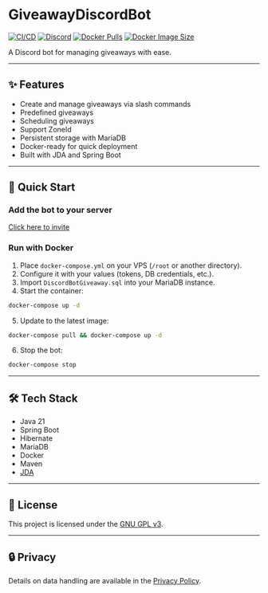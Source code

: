 # GiveawayDiscordBot

[![CI/CD](https://github.com/megoRU/GiveawayDiscordBot/actions/workflows/ci_cd.yml/badge.svg?branch=main)](https://github.com/megoRU/GiveawayDiscordBot/actions/workflows/ci_cd.yml)
[![Discord](https://img.shields.io/discord/779317239722672128?label=Discord)](https://discord.gg/UrWG3R683d)
[![Docker Pulls](https://badgen.net/docker/pulls/megoru/giveaway?icon=docker\&label=pulls)](https://hub.docker.com/r/megoru/giveaway)
[![Docker Image Size](https://badgen.net/docker/size/megoru/giveaway?icon=docker\&label=image%20size)](https://hub.docker.com/r/megoru/giveaway)

A Discord bot for managing giveaways with ease.

---

## ✨ Features

* Create and manage giveaways via slash commands
* Predefined giveaways
* Scheduling giveaways
* Support ZoneId
* Persistent storage with MariaDB
* Docker-ready for quick deployment
* Built with JDA and Spring Boot

---

## 🚀 Quick Start

### Add the bot to your server

[Click here to invite](https://discord.com/oauth2/authorize?client_id=808277484524011531)

### Run with Docker

1. Place `docker-compose.yml` on your VPS (`/root` or another directory).
2. Configure it with your values (tokens, DB credentials, etc.).
3. Import `DiscordBotGiveaway.sql` into your MariaDB instance.
4. Start the container:

```bash
docker-compose up -d
```

5. Update to the latest image:

```bash
docker-compose pull && docker-compose up -d
```

6. Stop the bot:

```bash
docker-compose stop
```

---

## 🛠 Tech Stack

* Java 21
* Spring Boot
* Hibernate
* MariaDB
* Docker
* Maven
* [JDA](https://github.com/DV8FromTheWorld/JDA)

---

## 📄 License

This project is licensed under the [GNU GPL v3](https://www.gnu.org/licenses/gpl-3.0.en.html).

---

## 🔒 Privacy

Details on data handling are available in the [Privacy Policy](https://github.com/megoRU/GiveawayDiscordBot/tree/main/.github/privacy.md).